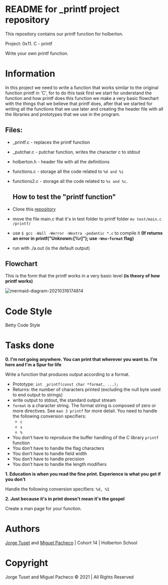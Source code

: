 # README for _printf project repository

This repository contains our printf function for holberton.

Project: 0x11. C - printf

Write your own printf function.

# Information

In this project we need to write a function that works similar to the original function printf in 'C', for to do this task first we start for understand the function and how printf does this function we make a very basic flowchart with the things that we believe that printf does, after that we started for writing all the functions that we use later and creating the header file with all the libraries and prototypes that we use in the program.

## Files:

- _printf.c - replaces the printf function

- _putchar.c - putchar function, writes the character c to stdout

- holberton.h - header file with all the definitions

- functions.c - storage all the code related to `%d and %i`

- functions2.c - storage all the code related to `%s and %c`.

  ## How to test the "printf function"

-   Clone this [repository](https://github.com/Miguel22247/printf/)
-   move the file main.c that it's in test folder to printf folder `mv test/main.c /printf/`
-   use  `$ gcc -Wall -Werror -Wextra -pedantic *.c`  to compile it **(If returns an error in printf("Unknown:[%r]"); use `-Wno-format` flag)**
-   run with ./a.out (is the default output)

## Flowchart
This is the form that the printf works in a very basic level **(is theory of how printf works)**

![mermaid-diagram-20210316174814](https://user-images.githubusercontent.com/66649043/111377833-e53ed180-867f-11eb-89b7-44a6e7dccd90.png)

# Code Style

Betty Code Style
 
# Tasks done
  
**0. I'm not going anywhere. You can print that wherever you want to. I'm here and I'm a Spur for life**

Write a function that produces output according to a format.

-   Prototype:  `int _printf(const char *format, ...);`
-   Returns: the number of characters printed (excluding the null byte used to end output to strings)
-   write output to stdout, the standard output stream
-   `format`  is a character string. The format string is composed of zero or more directives. See  `man 3 printf`  for more detail. You need to handle the following conversion specifiers:
    -   `c`
    -   `s`
    -   `%`
-   You don’t have to reproduce the buffer handling of the C library  `printf`  function
-   You don’t have to handle the flag characters
-   You don’t have to handle field width
-   You don’t have to handle precision
-   You don’t have to handle the length modifiers

**1. Education is when you read the fine print. Experience is what you get if you don't**

Handle the following conversion specifiers: `%d, %I`  

**2. Just because it's in print doesn't mean it's the gospel**

Create a man page for your function.

# Authors

[Jorge Tuset](https://github.com/jtusetgraniello) and [Miguel Pacheco](https://github.com/Miguel22247) | Cohort 14 | Holberton School

# Copyright

Jorge Tuset and Miguel Pacheco &copy; 2021 | All Rights Reserved
